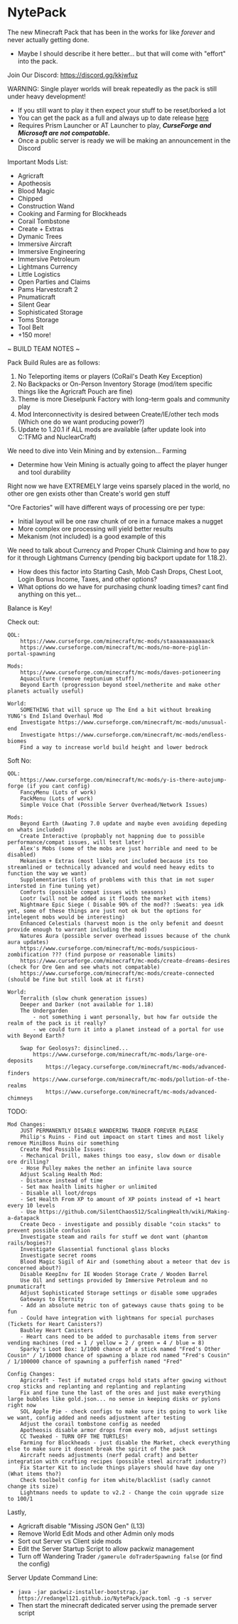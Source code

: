 # NytePack
The new Minecraft Pack that has been in the works for like *forever* and never actually getting done.
- Maybe I should describe it here better... but that will come with "effort" into the pack.

Join Our Discord: https://discord.gg/kkjwfuz

WARNING: Single player worlds will break repeatedly as the pack is still under heavy development!
- If you still want to play it then expect your stuff to be reset/borked a lot
- You can get the pack as a full and always up to date release [here](https://github.com/RedAngel121/NytePack/releases/download/NytePack/NytePack_Installer.zip)
- Requires Prism Launcher or AT Launcher to play, ***CurseForge and Microsoft are not compatable.***
- Once a public server is ready we will be making an announcement in the Discord

Important Mods List:

- Agricraft
- Apotheosis
- Blood Magic
- Chipped
- Construction Wand
- Cooking and Farming for Blockheads
- Corail Tombstone
- Create + Extras
- Dymanic Trees
- Immersive Aircraft
- Immersive Engineering
- Immersive Petroleum
- Lightmans Currency
- Little Logistics
- Open Parties and Claims
- Pams Harvestcraft 2
- Pnumaticraft
- Silent Gear
- Sophisticated Storage
- Toms Storage
- Tool Belt
- +150 more!

~ BUILD TEAM NOTES ~

Pack Build Rules are as follows:
1. No Teleporting items or players (CoRail's Death Key Exception)
2. No Backpacks or On-Person Inventory Storage (mod/item specific things like the Agricraft Pouch are fine)
3. Theme is more Dieselpunk Factory with long-term goals and community play
4. Mod Interconnectivity is desired between Create/IE/other tech mods (Which one do we want producing power?)
5. Update to 1.20.1 if ALL mods are available (after update look into C:TFMG and NuclearCraft)

We need to dive into Vein Mining and by extension... Farming
- Determine how Vein Mining is actually going to affect the player hunger and tool durability

Right now we have EXTREMELY large veins sparsely placed in the world, no other ore gen exists other than Create's world gen stuff

"Ore Factories" will have different ways of processing ore per type:
- Initial layout will be one raw chunk of ore in a furnace makes a nugget
- More complex ore processing will yield better results
- Mekanism (not included) is a good example of this

We need to talk about Currency and Proper Chunk Claiming and how to pay for it through Lightmans Currency (pending big backport update for 1.18.2).
- How does this factor into Starting Cash, Mob Cash Drops, Chest Loot, Login Bonus Income, Taxes, and other options?
- What options do we have for purchasing chunk loading times? cant find anything on this yet...

Balance is Key!

Check out:

    QOL:
        https://www.curseforge.com/minecraft/mc-mods/staaaaaaaaaaaack
        https://www.curseforge.com/minecraft/mc-mods/no-more-piglin-portal-spawning

    Mods:
        https://www.curseforge.com/minecraft/mc-mods/daves-potioneering
        Aquaculture (remove neptunium stuff)
        Beyond Earth (progression beyond steel/netherite and make other planets actually useful)

    World:
        SOMETHING that will spruce up The End a bit without breaking YUNG's End Island Overhaul Mod
        Investigate https://www.curseforge.com/minecraft/mc-mods/unusual-end
        Investigate https://www.curseforge.com/minecraft/mc-mods/endless-biomes
        Find a way to increase world build height and lower bedrock

Soft No:

    QOL:
        https://www.curseforge.com/minecraft/mc-mods/y-is-there-autojump-forge (if you cant config)
        FancyMenu (Lots of work)
        PackMenu (Lots of work)
        Simple Voice Chat (Possible Server Overhead/Network Issues)

    Mods:
        Beyond Earth (Awating 7.0 update and maybe even avoiding depeding on whats included)
        Create Interactive (propbably not happning due to possible performance/compat issues, will test later)
        Alex's Mobs (some of the mobs are just horrible and need to be disabled)
        Mekanism + Extras (most likely not included because its too streamlined or technically advanced and would need heavy edits to function the way we want)
        Supplementaries (lots of problems with this that im not super intersted in fine tuning yet)
        Comforts (possible compat issues with seasons)
        Lootr (will not be added as it floods the market with items)
        Nightmare Epic Siege ( Disable 90% of the mod?? :Sweats: yea idk yet, some of these things are just not ok but the options for intelegent mobs would be interesting)
        Enhanced Celestials (harvest moon is the only befenit and doesnt provide enough to warrant including the mod)
        Natures Aura (possible server overhead issues because of the chunk aura updates)
        https://www.curseforge.com/minecraft/mc-mods/suspicious-zombification ??? (find purpose or reasonable limits)
        https://www.curseforge.com/minecraft/mc-mods/create-dreams-desires (check for Ore Gen and see whats not compatable)
        https://www.curseforge.com/minecraft/mc-mods/create-connected (should be fine but still look at it first)

    World:
        Terralith (slow chunk generation issues)
        Deeper and Darker (not available for 1.18)
        The Undergarden 
            - not something i want personally, but how far outside the realm of the pack is it really?
            - we could turn it into a planet instead of a portal for use with Beyond Earth?

        Swap for Geolosys?: disinclined...
            https://www.curseforge.com/minecraft/mc-mods/large-ore-deposits
                https://legacy.curseforge.com/minecraft/mc-mods/advanced-finders
            https://www.curseforge.com/minecraft/mc-mods/pollution-of-the-realms
                https://www.curseforge.com/minecraft/mc-mods/advanced-chimneys

TODO:

    Mod Changes:
        JUST PERMANENTLY DISABLE WANDERING TRADER FOREVER PLEASE 
        Philip's Ruins - Find out impoact on start times and most likely remove MiniBoss Ruins oir something
        Create Mod Possible Issues:
        - Mechanical Drill, makes things too easy, slow down or disable ore drilling?
        - Hose Pulley makes the nether an infinite lava source
        Adjust Scaling Health Mod:
        - Distance instead of time
        - Set max health limits higher or unlimited
        - Disable all loot/drops
        - Set Health From XP to amount of XP points instead of +1 heart every 10 levels
        - Use https://github.com/SilentChaos512/ScalingHealth/wiki/Making-a-datapack
        Create Deco - investigate and possibly disable "coin stacks" to prevent possible confusion
        Investigate steam and rails for stuff we dont want (phantom rails/bogies?)
        Investigate Glassential functional glass blocks
        Investigate secret rooms
        Blood Magic Sigil of Air and (something about a meteor that dev is concerned about?)
        Disable KeepInv for IE Wooden Storage Crate / Wooden Barrel
        Use Oil and settings provided by Immersive Petroleum and no pnumaticraft
        Adjust Sophisticated Storage settings or disable some upgrades
        Gateways to Eternity
        - Add an absolute metric ton of gateways cause thats going to be fun
        - Could have integration with lightmans for special purchases (Tickets for Heart Canisters?)
        Baubley Heart Canisters
        - Heart cans need to be added to purchasable items from server vending machines (red = 1 / yellow = 2 / green = 4 / blue = 8)
        Sparky's Loot Box: 1/1000 chance of a stick named "Fred's Other Cousin" / 1/10000 chance of spawning a blaze rod named "Fred's Cousin" / 1/100000 chance of spawning a pufferfish named "Fred"

    Config Changes:
        Agricraft - Test if mutated crops hold stats after gowing without crop sticks and replanting and replanting and replanting
        Fix and fine tune the last of the ores and just make everything large bubbles like gold.json... no sense in keeping disks or pylons right now
        SOL Apple Pie - check configs to make sure its going to work like we want, config added and needs adjustment after testing
        Adjust the corail tombstone config as needed
        Apotheosis disable armor drops from every mob, adjust settings
        CC Tweaked - TURN OFF THE TURTLES!
        Farming for Blockheads - just disable the Market, check everything else to make sure it doesnt break the spirit of the pack
        Aircraft needs adjustments (nerf pedal craft) and better integration with crafting recipes (possible steel aircraft industry?)
        Fix Starter Kit to include things players should have day one (What items tho?)
        Check toolbelt config for item white/blacklist (sadly cannot change its size)
        Lightmans needs to update to v2.2 - Change the coin upgrade size to 100/1

Lastly, 
- Agricraft disable "Missing JSON Gen" (L13)
- Remove World Edit Mods and other Admin only mods
- Sort out Server vs Client side mods
- Edit the Server Startup Script to allow packwiz management
- Turn off Wandering Trader `/gamerule doTraderSpawning false` (or find the config)

Server Update Command Line:
- `java -jar packwiz-installer-bootstrap.jar https://redangel121.github.io/NytePack/pack.toml -g -s server`
- Then start the minecraft dedicated server using the premade server script